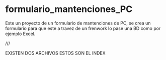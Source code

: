 # formulario_mantenciones_PC
Este un proyecto de un formulario de mantenciones de PC, se crea un formulario para que este a travez de un frenwork lo pase una BD como por ejemplo Excel.


///

EXISTEN DOS ARCHIVOS ESTOS SON EL INDEX 
